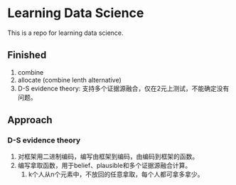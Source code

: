 # Learning Data Science

This is a repo for learning data science.

## Finished

1. combine
2. allocate (combine lenth alternative)
3. D-S evidence theory: 支持多个证据源融合，仅在2元上测试，不能确定没有问题。

## Approach

### D-S evidence theory

1. 对框架用二进制编码，编写由框架到编码，由编码到框架的函数。
2. 编写拿取函数，用于belief、plausible和多个证据源融合计算。
   1. k个人从n个元素中，不放回的任意拿取，每个人都可拿多拿少。
